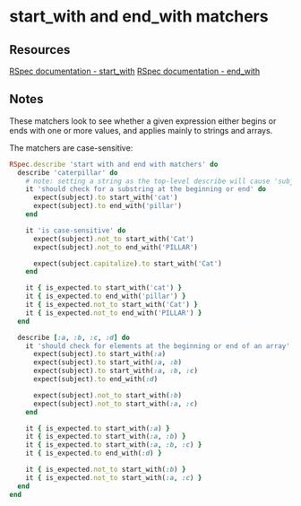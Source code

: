 # start_with and end_with matchers

## Resources

[RSpec documentation - start_with](https://relishapp.com/rspec/rspec-expectations/v/3-8/docs/built-in-matchers/start-with-matcher)
[RSpec documentation - end_with](https://relishapp.com/rspec/rspec-expectations/v/3-8/docs/built-in-matchers/end-with-matcher)

## Notes

These matchers look to see whether a given expression either begins or ends with one or more values, and applies mainly to strings and arrays.

The matchers are case-sensitive:

```ruby
RSpec.describe 'start with and end with matchers' do
  describe 'caterpillar' do
    # note: setting a string as the top-level describe will cause 'subject' to nbe equal to that string
    it 'should check for a substring at the beginning or end' do
      expect(subject).to start_with('cat')
      expect(subject).to end_with('pillar')
    end

    it 'is case-sensitive' do
      expect(subject).not_to start_with('Cat')
      expect(subject).not_to end_with('PILLAR')

      expect(subject.capitalize).to start_with('Cat')
    end

    it { is_expected.to start_with('cat') }
    it { is_expected.to end_with('pillar') }
    it { is_expected.not_to start_with('Cat') }
    it { is_expected.not_to end_with('PILLAR') }
  end

  describe [:a, :b, :c, :d] do
    it 'should check for elements at the beginning or end of an array' do
      expect(subject).to start_with(:a)
      expect(subject).to start_with(:a, :b)
      expect(subject).to start_with(:a, :b, :c)
      expect(subject).to end_with(:d)

      expect(subject).not_to start_with(:b)
      expect(subject).not_to start_with(:a, :c)
    end

    it { is_expected.to start_with(:a) }
    it { is_expected.to start_with(:a, :b) }
    it { is_expected.to start_with(:a, :b, :c) }
    it { is_expected.to end_with(:d) }

    it { is_expected.not_to start_with(:b) }
    it { is_expected.not_to start_with(:a, :c) }
  end
end
```
